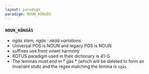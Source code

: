 ```yaml
---
layout: paradigm
paradigm: NOUN_KÖNGÄS
---
```

### ` NOUN_KÖNGÄS `

* _ngäs stem, ngäs : nkää variations_
* Universal POS is NOUN and legacy POS is NOUN
* suffixes use front vowel harmony
* KOTUS paradigm used in their dictionary is 41-G
* The lemmas must end in * gäs * (which will be deleted to form an invariant stub) and the regex matching the lemma is ` ngäs `
